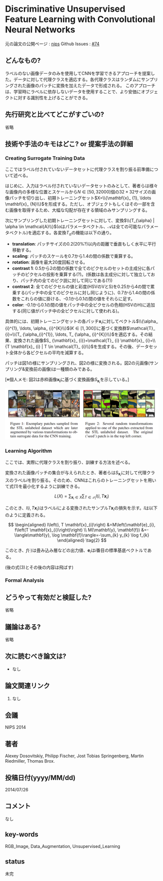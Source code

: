 # Discriminative Unsupervised Feature Learning with Convolutional Neural Networks

元の論文の公開ページ : [nips](https://papers.nips.cc/paper/5548-discriminative-unsupervised-feature-learning-with-convolutional-neural-networks.pdf)
Github Issues : [#74](https://github.com/Obarads/obarads.github.io/issues/74)

## どんなもの?
ラベルのない画像データのみを使用してCNNを学習できるアプローチを提案した。データに対して代理クラスを適応する。各代理クラスはランダムにサンプリングされた画像のパッチに変換を加えたデータで形成される。
このアプローチは、学習時にラベルに依存しないデータを使用することで、より安価にオブジェクトに対する識別性を上げることができる。

## 先行研究と比べてどこがすごいの?
省略

## 技術や手法のキモはどこ? or 提案手法の詳細
### Creating Surrogate Training Data
ここではラベル付されていないデータセットに代理クラスを割り振る前準備について述べる。

はじめに、入力はラベル付されていないデータセットのみとして、著者らは様々な画像内の多様な位置とスケールから$N \in[50,32000]$個の$32\times32$サイズの画像パッチを切り出し、初期トレーニングセット$X=\\{\mathbf{x}_ {1}, \ldots \mathbf{x}_ {N}\\}$を形成する。ただし、オブジェクトもしくはその一部を含む画像を取得するため、大幅な勾配が存在する領域のみサンプリングする。

次にサンプリングした初期トレーニングセットに対して、変換$\\{T_{\alpha} | \alpha \in \mathcal{A}\\}$($\alpha$はパラメータベクトル、$\mathcal{A}$は全ての可能なパラメータベクトル)を適応する。各変換$T_ \alpha$の機能は以下の通り。

- **translation**: パッチサイズの0.2(20%?)以内の距離で垂直もしく水平に平行移動する。
- **scaling**: パッチのスケールを0.7から1.4の間の係数で乗算する。
- **rotation**: 画像を最大20度回転させる。
- **contrast 1**: 0.5から2の間の係数で全てのピクセルのセットの主成分に各パッチのピクセルの投影を乗算する(?)。(係数は各主成分に対して独立しており、パッチ内の全てのピク説に対して同じである(?))
- **contrast 2**: 全てのピクセルの値と彩度(HSVのVとS)を0.25から4の間で累乗する(パッチ中の全てのピクセルに対し同じように)、0.7から1.4の間の係数をこれらの値に掛ける、-0.1から0.1の間の値をそれらに足す。
- **color**: -0.1から0.1の間の値をパッチ中の全ピクセルの色相(HSVのH)に追加する(同じ値がパッチ中の全ピクセルに対して使われる)。

具体的には、初期トレーニングセットの各パッチ$\mathbf{x}_ i$に対してベクトル$\\{\alpha_ {i}^{1}, \ldots, \alpha_ {i}^{K}\\}$($K \in[1,300]$)に基づく変換群$\mathcal{T}_ {i}=\\{T_ {\alpha_{i}^{1}}, \ldots, T_ {\alpha_ {i}^{K}}\\}$を適応する。その結果、変換された画像$S_ {\mathbf{x}_ {i}}=\mathcal{T}_ {i} \mathbf{x}_ {i}=\\{T \mathbf{x}_ {i} | T \in \mathcal{T}_ {i}\\}$を生成する。その後、データセット全体から各ピクセルの平均を減算する。

パッチは図1の様にサンプリングされ、図2の様に変換される。図2の元画像(サンプリング&変換前の画像)は一種類のみである。

[※個人メモ: 図2は赤枠画像$\mathbf{x_ i}$に基づく変換画像$S_ {\mathbf{x}_ i}$を示している。]

![fig1_2](img/DUFLwCNN/fig1_2.png)

### Learning Algorithm
ここでは、実際に代理クラスを割り振り、訓練する方法を述べる。

変換された画像パッチの集合が与えられたとき、著者らは$S_ {\mathbf{x}_ {i}}$に対して代理クラスのラベル$i$を割り振る。そのため、CNNはこれらのトレーニングセットを用いて式(1)を最小化するように訓練できる。

$$
L(X)=\sum_{\mathbf{x}_{i} \in X} \sum_{T \in \mathcal{T}_{i}} l\left(i, T \mathbf{x}_{i}\right) \tag{1}
$$

このとき、$l(i, T \mathbf{x}_ {i})$はラベル$i$による変換されたサンプル$T\mathbf{x}_ i$の損失を示す。$l$は以下のように定義される。

$$
\begin{aligned} l\left(i, T \mathbf{x}_{i}\right) &=M\left(\mathbf{e}_{i}, f\left(T \mathbf{x}_{i}\right)\right) \\ 
M(\mathbf{y}, \mathbf{f}) &=-\langle\mathbf{y}, \log \mathbf{f}\rangle=-\sum_{k} y_{k} \log f_{k} \end{aligned} \tag{2}
$$

このとき、$f(\cdot)$は畳み込み層などの出力値、$\mathbf{e}_ i$は$i$番目の標準基底ベクトルである。

(後の式(3)とその後の内容は飛ばす)

### Formal Analysis


## どうやって有効だと検証した?
省略

## 議論はある?
省略

## 次に読むべき論文は?
- なし

## 論文関連リンク
1. なし

## 会議
NIPS 2014

## 著者
Alexey Dosovitskiy, Philipp Fischer, Jost Tobias Springenberg, Martin Riedmiller, Thomas Brox.

## 投稿日付(yyyy/MM/dd)
2014/07/26

## コメント
なし

## key-words
RGB_Image, Data_Augmentation, Unsupervised_Learning

## status
未完
